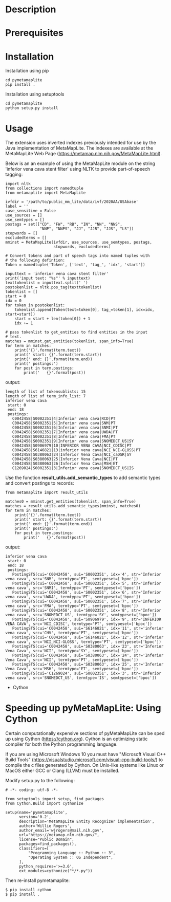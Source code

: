 # Description

# Prerequisites

# Installation

Installation using pip

    cd pymetamaplite
    pip install .

Installation using setuptools

    cd pymetamaplite
    python setup.py install

# Usage

The extension uses inverted indexes previously intended for use by the
Java implementation of MetaMapLite.  The indexes are available at the
MetaMapLite Web Page (https://metamap.nlm.nih.gov/MetaMapLite.html).

Below is an an example of using the MetaMapLite module on the string
'inferior vena cava stent filter' using NLTK to provide part-of-speech
tagging:

	import nltk
	from collections import namedtuple
	from metamaplite import MetaMapLite

	ivfdir = '/path/to/public_mm_lite/data/ivf/2020AA/USAbase'
	label = ''
	case_sensitive = False
	use_sources = []
	use_semtypes = []
	postags = set(["CD", "FW", "RB", "IN", "NN", "NNS",
				   "NNP", "NNPS", "JJ", "JJR", "JJS", "LS"])
	stopwords = []
	excludedterms = []
	mminst = MetaMapLite(ivfdir, use_sources, use_semtypes, postags,
	                     stopwords, excludedterms)

    # Convert tokens and part of speech tags into named tuples with
    # the following defintion:
	Token = namedtuple('Token', ['text', 'tag_', 'idx', 'start'])

	inputtext = 'inferior vena cava stent filter'
	print('input text: "%s"' % inputtext)
	texttokenlist = inputtext.split(' ')
	postokenlist = nltk.pos_tag(texttokenlist)
	tokenlist = []
	start = 0
	idx = 0
	for token in postokenlist:
		tokenlist.append(Token(text=token[0], tag_=token[1], idx=idx, start=start))
		start = start + len(token[0]) + 1
		idx += 1

	# pass tokenlist to get_entities to find entities in the input
    # text.
	matches = mminst.get_entities(tokenlist, span_info=True)
    for term in matches:
        print('{}'.format(term.text))
        print(' start: {}'.format(term.start))
        print(' end: {}'.format(term.end))
        print(' postings:')
        for post in term.postings:
            print('   {}'.format(post))

output:

    length of list of tokensublists: 15
    length of list of term_info_list: 7
    inferior vena cava
     start: 0
     end: 18
     postings:
       C0042458|S0002351|4|Inferior vena cava|RCD|PT
       C0042458|S0002351|5|Inferior vena cava|SNM|PT
       C0042458|S0002351|6|Inferior vena cava|SNMI|PT
       C0042458|S0002351|7|Inferior vena cava|UWDA|PT
       C0042458|S0002351|8|Inferior vena cava|FMA|PT
       C0042458|S0002351|9|Inferior vena cava|SNOMEDCT_US|SY
       C0042458|S0906979|10|INFERIOR VENA CAVA|NCI_CDISC|PT
       C0042458|S6146821|13|inferior vena cava|NCI_NCI-GLOSS|PT
       C0042458|S0380063|24|Inferior Vena Cava|NCI_caDSR|SY
       C0042458|S0380063|25|Inferior Vena Cava|NCI|PT
       C0042458|S0380063|26|Inferior Vena Cava|MSH|ET
       C1269024|S0002351|3|Inferior vena cava|SNOMEDCT_US|IS


Use the function __result_utils.add_semantic_types__ to add semantic
types and convert postings to records:

    from metamaplite import result_utils

	matches0 = mminst.get_entities(tokenlist, span_info=True)
	matches = result_utils.add_semantic_types(mminst, matches0)
    for term in matches:
        print('{}'.format(term.text))
        print(' start: {}'.format(term.start))
        print(' end: {}'.format(term.end))
        print(' postings:')
        for post in term.postings:
            print('   {}'.format(post))

output:

	inferior vena cava
	 start: 0
	 end: 18
	 postings:
	   PostingSTS(cui='C0042458', sui='S0002351', idx='4', str='Inferior vena cava', src='SNM', termtype='PT', semtypeset=['bpoc'])
	   PostingSTS(cui='C0042458', sui='S0002351', idx='5', str='Inferior vena cava', src='SNMI', termtype='PT', semtypeset=['bpoc'])
	   PostingSTS(cui='C0042458', sui='S0002351', idx='6', str='Inferior vena cava', src='UWDA', termtype='PT', semtypeset=['bpoc'])
	   PostingSTS(cui='C0042458', sui='S0002351', idx='7', str='Inferior vena cava', src='FMA', termtype='PT', semtypeset=['bpoc'])
	   PostingSTS(cui='C0042458', sui='S0002351', idx='8', str='Inferior vena cava', src='SNOMEDCT_US', termtype='SY', semtypeset=['bpoc'])
	   PostingSTS(cui='C0042458', sui='S0906979', idx='9', str='INFERIOR VENA CAVA', src='NCI_CDISC', termtype='PT', semtypeset=['bpoc'])
	   PostingSTS(cui='C0042458', sui='S6146821', idx='11', str='inferior vena cava', src='CHV', termtype='PT', semtypeset=['bpoc'])
	   PostingSTS(cui='C0042458', sui='S6146821', idx='12', str='inferior vena cava', src='NCI_NCI-GLOSS', termtype='PT', semtypeset=['bpoc'])
	   PostingSTS(cui='C0042458', sui='S0380063', idx='23', str='Inferior Vena Cava', src='NCI', termtype='SY', semtypeset=['bpoc'])
	   PostingSTS(cui='C0042458', sui='S0380063', idx='24', str='Inferior Vena Cava', src='NCI', termtype='PT', semtypeset=['bpoc'])
	   PostingSTS(cui='C0042458', sui='S0380063', idx='25', str='Inferior Vena Cava', src='MSH', termtype='ET', semtypeset=['bpoc'])
	   PostingSTS(cui='C1269024', sui='S0002351', idx='3', str='Inferior vena cava', src='SNOMEDCT_US', termtype='IS', semtypeset=['bpoc'])

* Cython

# Speeding up pyMetaMapLite: Using Cython

Certain computationally expensive sections of pyMetaMapLite can be sped up
using Cython (https://cython.org).  Cython is an optimizing static
compiler for both the Python programming language.

If you are using Microsoft Windows 10 you must have
"Microsoft Visual C++ Build Tools"
(https://visualstudio.microsoft.com/visual-cpp-build-tools/) to
compile the c files generated by Cython.  On Unix-like systems like
Linux or MacOS either GCC or Clang (LLVM) must be installed.

Modify setup.py to the following:

    # -*- coding: utf-8 -*-

    from setuptools import setup, find_packages
    from Cython.Build import cythonize

    setup(name='pymetamaplite',
          version='0.2',
          description='MetaMapLite Entity Recognizer implementation',
          author='Willie Rogers',
          author_email='wjrogers@mail.nih.gov',
          url="https://metamap.nlm.nih.gov/",
          license="Public Domain",
          packages=find_packages(),
          classifiers=[
              "Programming Language :: Python :: 3",
              "Operating System :: OS Independent",
          ],
          python_requires='>=3.6',
          ext_modules=cythonize("*/*.py"))

Then re-install pymetamaplite:

	$ pip install cython
    $ pip install .

